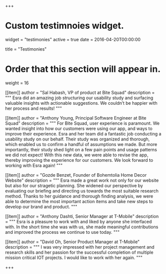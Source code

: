 +++
# Custom testimnoies widget.
widget = "testimonies"
active = true
date = 2016-04-20T00:00:00

title = "Testimonies"

# Order that this section will appear in.
weight = 16

[[item]]
  author = "Sal Habash, VP of product at Bite Squad"
  description = """
  Esra did an amazing job structuring our usability study and surfacing valuable insights with actionable suggestions. We couldn’t be happier with her process and results!
  """

[[item]]
  author = "Anthony Young, Principal Software Engineer at Bite Squad"
  description = """
  For Bite Squad, user experience is paramount. We wanted insight into how our customers were using our app, and ways to improve their experience. Esra and her team did a fantastic job conducting a usability study on our behalf. Their study was organized and thorough, which enabled us to confirm a handful of assumptions we made. But more importantly, their study shed light on a few pain points and usage patterns we did not expect! With this new data, we were able to revise the app, thereby improving the experience for our customers. We look forward to working with Esra again!
  """

[[item]]
  author = "Gozde Benzet, Founder of Bohemtolia Home Decor Website"
  description = """
  Esra made a great work not only for our website but also for our stragetic planning. She widened our perspective by evaluating our briefing and directing us towards the most suitable research method. Thanks to her guidance and thorough finding analysis, we were able to determine the most important action items and take new steps to develop our brand and product.
  """

[[item]]
  author = "Anthony Dashti, Senior Manager at T-Mobile"
  description = """
  Esra is a pleasure to work with and liked by anyone she interfaced with. In the short time she was with us, she made meaningful contributions and improved the process we continue to use today.
  """

[[item]]
  author = "David Oh, Senior Product Manager at T-Mobile"
  description = """
  I was very impressed with her project management and research skills and her passion for the successful completion of multiple mission critical IOT projects. I would like to work with her again.
  """

+++